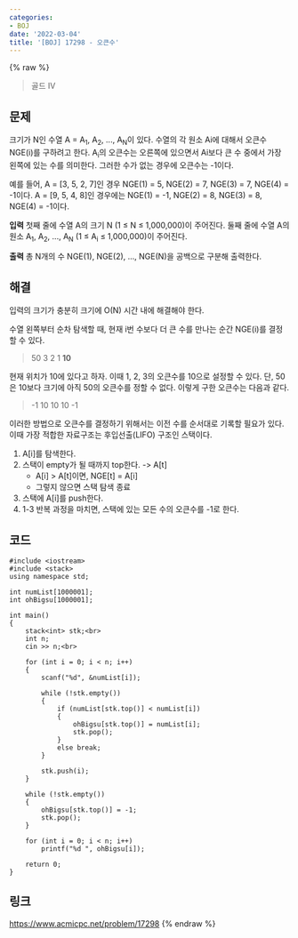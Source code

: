 ```yaml
---
categories:
- BOJ
date: '2022-03-04'
title: '[BOJ] 17298 - 오큰수'
---
```


{% raw %}
>골드 IV

## 문제

크기가 N인 수열 A = A<sub>1</sub>, A<sub>2</sub>, ..., A<sub>N</sub>이 있다. 수열의 각 원소 Ai에 대해서 오큰수 NGE(i)를 구하려고 한다. A<sub>i</sub>의 오큰수는 오른쪽에 있으면서 Ai보다 큰 수 중에서 가장 왼쪽에 있는 수를 의미한다. 그러한 수가 없는 경우에 오큰수는 -1이다.

예를 들어, A = [3, 5, 2, 7]인 경우 NGE(1) = 5, NGE(2) = 7, NGE(3) = 7, NGE(4) = -1이다. A = [9, 5, 4, 8]인 경우에는 NGE(1) = -1, NGE(2) = 8, NGE(3) = 8, NGE(4) = -1이다.

**입력**
첫째 줄에 수열 A의 크기 N (1 ≤ N ≤ 1,000,000)이 주어진다. 둘째 줄에 수열 A의 원소 A<sub>1</sub>, A<sub>2</sub>, ..., A<sub>N</sub> (1 ≤ A<sub>i</sub>  ≤ 1,000,000)이 주어진다.<br>

**출력**
총 N개의 수 NGE(1), NGE(2), ..., NGE(N)을 공백으로 구분해 출력한다.

##  해결
입력의 크기가 충분히 크기에 O(N) 시간 내에 해결해야 한다.

수열 왼쪽부터 순차 탐색할 때, 현재 i번 수보다 더 큰 수를 만나는 순간 NGE(i)를 결정할 수 있다.
> 50 3 2 1 **10**<br>

현재 위치가 10에 있다고 하자. 이때 1, 2, 3의 오큰수를 10으로 설정할 수 있다. 단, 50은 10보다 크기에 아직 50의 오큰수를 정할 수 없다. 이렇게 구한 오큰수는 다음과 같다.
> -1 10 10 10 -1<br>

이러한 방법으로 오큰수를 결정하기 위해서는 이전 수를 순서대로 기록할 필요가 있다. 이때 가장 적합한 자료구조는 후입선출(LIFO) 구조인 스택이다.

1. A[i]를 탐색한다.
2. 스택이 empty가 될 때까지 top한다. -> A[t]<br>
	- A[i] > A[t]이면, NGE[t] = A[i]<br>
	- 그렇지 않으면 스택 탐색 종료
3. 스택에 A[i]를 push한다.
4. 1-3 반복 과정을 마치면, 스택에 있는 모든 수의 오큰수를 -1로 한다.

## 코드
```
#include <iostream>
#include <stack>
using namespace std;

int numList[1000001];
int ohBigsu[1000001];

int main()
{
	stack<int> stk;<br>
	int n;
	cin >> n;<br>

	for (int i = 0; i < n; i++)
	{
		scanf("%d", &numList[i]);

		while (!stk.empty())
		{
			if (numList[stk.top()] < numList[i])
			{
				ohBigsu[stk.top()] = numList[i];
				stk.pop();
			}
			else break;
		}

		stk.push(i);
	}

	while (!stk.empty())
	{
		ohBigsu[stk.top()] = -1;
		stk.pop();
	}

	for (int i = 0; i < n; i++)
		printf("%d ", ohBigsu[i]);

	return 0;
}
```

## 링크
https://www.acmicpc.net/problem/17298
{% endraw %}